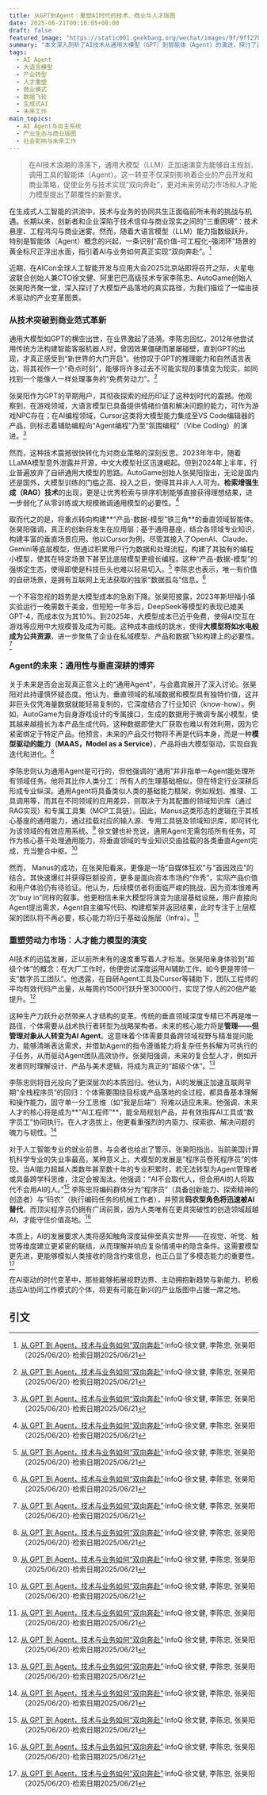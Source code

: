 ```yaml
---
title: 从GPT到Agent：重塑AI时代的技术、商业与人才版图
date: 2025-06-21T00:10:05+08:00
draft: false
featured_image: "https://static001.geekbang.org/wechat/images/9f/9ff27b2e796c1dbdf580cf74d6b43278.png"
summary: "本文深入剖析了AI技术从通用大模型（GPT）到智能体（Agent）的演进，探讨了这一转型如何重塑企业的产品开发、商业策略及市场竞争格局，并强调了在AI成本骤降的背景下，“产品-数据-模型”飞轮在构建垂直领域壁垒中的核心作用。文章同时前瞻性地分析了AI对劳动力市场的颠覆性影响，指出未来人才需从传统专精型向具备跨领域视野和AI调度能力的“超级个体”转型，以适应由AI驱动的全新工作范式。"
tags: 
  - AI Agent
  - 大语言模型
  - 产业转型
  - 人才重塑
  - 商业模式
  - 数据飞轮
  - 生成式AI
  - 未来工作
main_topics: 
  - AI Agent与自主系统
  - 产业生态与商业版图
  - 社会影响与未来工作
---
```


> 在AI技术浪潮的涤荡下，通用大模型（LLM）正加速演变为能够自主规划、调用工具的智能体（Agent）。这一转变不仅深刻影响着企业的产品开发和商业策略，促使业务与技术实现“双向奔赴”，更对未来劳动力市场和人才能力模型提出了颠覆性的新要求。

在生成式人工智能的洪流中，技术与业务的协同共生正面临前所未有的挑战与机遇。长期以来，创新者和企业深陷于技术信仰与商业现实之间的“三重困境”：技术悬崖、工程鸿沟与商业迷雾。然而，随着大语言模型（LLM）能力指数级跃升，特别是智能体（Agent）概念的兴起，一条识别“高价值-可工程化-强闭环”场景的黄金标尺正浮出水面，指引着AI与业务如何真正实现“双向奔赴”。[^1]

近期，在AICon全球人工智能开发与应用大会2025北京站即将召开之际，火星电波联合创始人兼CTO徐文健、阿里巴巴高级技术专家李陈忠、AutoGame创始人张昊阳齐聚一堂，深入探讨了大模型产品落地的真实路径，为我们描绘了一幅由技术驱动的产业变革图景。

### 从技术突破到商业范式革新

通用大模型如GPT的横空出世，在业界激起了涟漪。李陈忠回忆，2012年他尝试用传统方法构建智能客服机器人时，曾因效果僵硬而屡屡碰壁，直到GPT的出现，才真正感受到“新世界的大门开启”。他惊叹于GPT的推理能力和自然语言表达，将其视作一个“奇点时刻”，能够将许多过去不可能实现的事情变为现实，如同找到一个能像人一样处理事务的“免费劳动力”。[^1]

张昊阳作为GPT的早期用户，其彻夜探索的经历印证了这种划时代的震撼。他观察到，在游戏领域，大语言模型已具备提供情绪价值和解决问题的能力，可作为游戏NPC存在；在AI编程领域，Cursor这类将大模型能力集成至VS Code编辑器的产品，则标志着辅助编程向“Agent编程”乃至“氛围编程”（Vibe Coding）的演进。[^1]

然而，这种技术震撼很快转化为对商业策略的深刻反思。2023年年中，随着LLaMA模型意外泄露并开源，中文大模型社区迅速崛起。但到2024年上半年，行业普遍放弃了自研通用大模型的思路。AutoGame创始人张昊阳指出，无论是国内还是国外，大模型训练的门槛之高、投入之巨，使得其并非人人可为。**检索增强生成（RAG）技术**的出现，更是让优秀检索与排序机制能够直接获得理想结果，进一步弱化了从零训练或大规模微调通用模型的必要性。[^1]

取而代之的是，将重点转向构建**“产品-数据-模型”铁三角**的垂直领域智能体。张昊阳强调，真正的创新将发生在应用层：基于通用基座，结合各领域专业知识，构建丰富的垂直场景应用。他以Cursor为例，尽管其接入了OpenAI、Claude、Gemini等底层模型，但通过积累用户行为数据和处理流程，构建了其独有的编程小模型，使其在特定场景下甚至比底层模型更擅长编程。这种“产品-数据-模型”的强绑定生态，使得即使是科技巨头也难以轻易切入。[^1] 李陈忠也表示，唯一有价值的自研场景，是拥有互联网上无法获取的独家“数据孤岛”信息。[^1]

一个不容忽视的趋势是大模型成本的急剧下降。张昊阳披露，2023年斯坦福小镇实验运行一晚需数千美金，但短短一年多后，DeepSeek等模型的表现已媲美GPT-4，而成本仅为其10%。到2025年，大模型成本已近乎免费，使得AI交互在游戏等应用中大规模普及成为可能。这种成本曲线的跳水，使得**大模型将如水电般成为公共资源**，进一步聚焦了企业在私域模型、产品和数据飞轮构建上的必要性。[^1]

### Agent的未来：通用性与垂直深耕的博弈

关于未来是否会出现真正意义上的“通用Agent”，与会嘉宾展开了深入讨论。张昊阳对此持谨慎怀疑态度。他认为，垂直领域的私域数据和模型具有独特价值，这并非巨头仅凭海量数据就能轻易复制的，它深度结合了行业知识（know-how）。例如，AutoGame为自身游戏设计的专属接口，生成的数据用于微调专属小模型，使其越来越擅长为本产品生成代码。这种数据即使大厂获取也难以有效利用，因为它紧密绑定于特定产品。他预言，未来的产品交付物将不再是代码本身，而是一种**模型驱动的能力（MAAS，Model as a Service）**，产品将由大模型驱动，实现自我迭代和进化。[^1]

李陈忠则认为通用Agent是可行的，但他强调的“通用”并非指单一Agent能处理所有领域任务。他将其比作人类分工：所有人的生理基础相似，但在特定行业深耕后形成专业纵深。通用Agent将具备类似人类的基础能力框架，例如规划、推理、工具调用等，而其在不同领域的应用差异，则取决于为其配置的领域知识库（通过RAG实现）和专属工具集（MCP工具链）。因此，Manus这类形态的逻辑在于其核心基座的通用能力，通过挂载对应的输入源、专用工具链及领域知识库，即可转化为该领域的有效应用系统。[^1] 徐文健也补充说，通用Agent无需包揽所有任务，可作为核心基干处理通用能力，将垂直领域的专业知识交由挂载的各类垂直Agent完成，充当整合中枢。[^1]

然而， Manus的成功，在张昊阳看来，更像是一场“自媒体狂欢”与“首因效应”的结合。其快速爆红并获得巨额投资，更多是面向资本市场的“作秀”，实际产品价值和用户体验仍有待验证。他认为，后续模仿者将面临严峻的挑战，因为资本很难再次“buy in”同样的叙事。他更相信未来大模型将演变为底层基础设施，用户直接向Agent提出需求，Agent自主编写代码、构建框架并返回结果，此时专注于上层框架的团队将不再必要，核心能力将归于基础设施层（Infra）。[^1]

### 重塑劳动力市场：人才能力模型的演变

AI技术的迅猛发展，正以前所未有的速度重写着人才标准。张昊阳亲身体验到“超级个体”的概念：在大厂工作时，他便尝试深度运用AI辅助工作，如今更是带领一支“数字员工团队”。他透露，在自研Agent工具及Cursor等辅助下，团队工程师的平均有效代码产出量，从每周约1500行跃升至30000行，实现了惊人的20倍产能提升。[^1]

这种生产力跃升必然带来人才结构的变革。传统的垂直领域深度专精已不再是唯一路径，个体需要从战术执行者转型为战略架构者。未来的核心能力将是**管理——但管理对象从人转变为AI Agent**。这意味着个体需要具备跨领域视野与精准提问能力，能够清晰表达需求，并借助Agent的指令遵循能力将复杂任务拆解为可执行的子任务，从而驱动Agent团队高效协作。张昊阳强调，未来的复合型人才，例如开发者同时理解设计、产品与美术逻辑，将成为真正的“超级个体”。[^1]

李陈忠则将目光投向了更深层次的本质回归。他认为，AI的发展正加速互联网早期“全栈程序员”的回归：个体需要围绕目标或产品落地的全过程，都具备基本理解和操作能力，固守单一分工思维（如“我是后端”）将难以适应未来。他强调，未来人才的核心将是成为**“AI工程师”**，能全局规划产品，并有效指挥AI工具或“数字员工”协同执行。在人才选拔上，他更看重强烈的内驱力、探索欲、解决问题的魄力与韧性。[^1]

对于人工智能专业的就业前景，与会者也给出了警示。张昊阳指出，当前美国计算机科学专业的失业率最高，某种意义上，大模型的发展是“程序员卷死程序员”的体现。当AI能力超越人类数年甚至数十年的专业积累时，若无法转型为Agent管理者或具备跨学科思维，注定会被淘汰。他强调：“AI不会取代人，但会用AI的人将取代不会用AI的人。”[^1] 李陈忠将编码群体分为“程序员”（具备创新能力、探索精神的创造者）与“码农”（执行编码任务的机械工作者），并预言**码农型角色将迅速被AI替代**，而顶尖程序员仍拥有广阔前景，因为人类唯有在更具突破性的创造领域超越AI，才能守住价值高地。[^1]

本质上，AI的发展要求人类将感知触角深度延伸至真实世界——在视觉、听觉、触觉等维度建立更紧密的联结，从而理解并响应复杂情境中的隐含条件。这需要模型更先进，更能够模拟人类接收的隐含约束信息，也正凸显了多模态能力的重要性。[^1]

在AI驱动的时代变革中，那些能够拓展视野边界、主动拥抱新趋势与新能力、积极适应AI协同工作模式的个体，将更有可能在新兴的产业版图中占据一席之地。

## 引文

[^1]: [从 GPT 到 Agent，技术与业务如何“双向奔赴”](https://www.infoq.cn/article/XXXX)·InfoQ·徐文健, 李陈忠, 张昊阳（2025/06/20）·检索日期2025/06/21
[^2]: [聊聊智能体的基础架构](https://cloud.tencent.com/developer/article/2530481)·腾讯云·（不详）（2025/06/20）·检索日期2025/06/21
[^3]: [2024年中国人工智能产业研究报告](https://m.36kr.com/p/3225166862744962)·36氪·（不详）（2025/06/20）·检索日期2025/06/21
[^4]: [InfoQ](https://m.163.com/news/sub/T1486530093955.html)·网易新闻·（不详）（2025/06/20）·检索日期2025/06/21
[^5]: [从GPT 到Agent，技术与业务如何“双向奔赴”](https://m.36kr.com/p/3343393893613956)·36氪·（不详）（2025/06/20）·检索日期2025/06/21
[^6]: [AI大模型助力数字金融行业领袖闭门会在中国上海圆满落幕](https://news.qq.com/rain/a/20250613A03VGH00)·腾讯新闻·（不详）（2025/06/13）·检索日期2025/06/21

